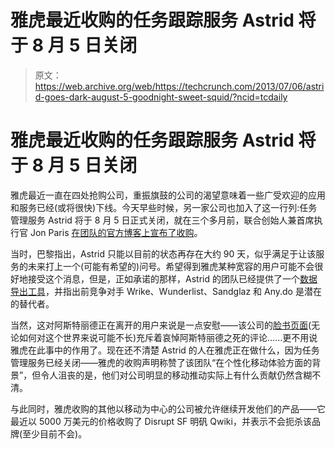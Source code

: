# 雅虎最近收购的任务跟踪服务 Astrid 将于 8 月 5 日关闭

> 原文：<https://web.archive.org/web/https://techcrunch.com/2013/07/06/astrid-goes-dark-august-5-goodnight-sweet-squid/?ncid=tcdaily>

# 雅虎最近收购的任务跟踪服务 Astrid 将于 8 月 5 日关闭

雅虎最近一直在四处抢购公司，重振旗鼓的公司的渴望意味着一些广受欢迎的应用和服务已经(或将很快)下线。今天早些时候，另一家公司也加入了这一行列:任务管理服务 Astrid 将于 8 月 5 日正式关闭，就在三个多月前，联合创始人兼首席执行官 Jon Paris [在团队的官方博客上宣布了收购](https://web.archive.org/web/20230305215022/http://blog.astrid.com/blog/2013/05/01/yahoo-acquires-astrid/)。

当时，巴黎指出，Astrid 只能以目前的状态再存在大约 90 天，似乎满足于让该服务的未来打上一个(可能有希望的)问号。希望得到雅虎某种宽容的用户可能不会很好地接受这个消息，但是，正如承诺的那样，Astrid 的团队已经提供了一个[数据导出工具](astrid.com/home/export)，并指出前竞争对手 Wrike、Wunderlist、Sandglaz 和 Any.do 是潜在的替代者。

当然，这对阿斯特丽德正在离开的用户来说是一点安慰——该公司的[脸书页面](https://web.archive.org/web/20230305215022/https://www.facebook.com/weloveastrid?filter=2)(无论如何对这个世界来说可能不长)充斥着哀悼阿斯特丽德之死的评论……更不用说雅虎在此事中的作用了。现在还不清楚 Astrid 的人在雅虎正在做什么，因为任务管理服务已经关闭——雅虎的收购声明称赞了该团队“在个性化移动体验方面的背景”，但令人沮丧的是，他们对公司明显的移动推动实际上有什么贡献仍然含糊不清。

与此同时，雅虎收购的其他以移动为中心的公司被允许继续开发他们的产品——它最近以 5000 万美元的价格收购了 Disrupt SF 明矾 Qwiki，并表示不会扼杀该品牌(至少目前不会)。
